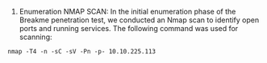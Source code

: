 1. Enumeration
NMAP SCAN:
In the initial enumeration phase of the Breakme penetration test, we conducted an Nmap scan to identify open ports and running services. The following command was used for scanning:
```
nmap -T4 -n -sC -sV -Pn -p- 10.10.225.113
```

